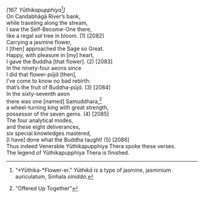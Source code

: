 *\[167. Yūthikapupphiya*[^1]*\]*  
On Candabhāgā River’s bank,  
while traveling along the stream,  
I saw the Self-Become-One there,  
like a regal *sal* tree in bloom. (1) \[2082\]  
Carrying a jasmine flower,  
I \[then\] approached the Sage so Great.  
Happy, with pleasure in \[my\] heart,  
I gave the Buddha \[that flower\]. (2) \[2083\]  
In the ninety-four aeons since  
I did that flower-*pūjā* \[then\]*,*  
I’ve come to know no bad rebirth:  
that’s the fruit of Buddha-*pūjā.* (3) \[2084\]  
In the sixty-seventh aeon  
there was one \[named\] Samuddhara,[^2]  
a wheel-turning king with great strength,  
possessor of the seven gems. (4) \[2085\]  
The four analytical modes,  
and these eight deliverances,  
six special knowledges mastered,  
\[I have\] done what the Buddha taught! (5) \[2086\]  
Thus indeed Venerable Yūthikapupphiya Thera spoke these verses.  
The legend of Yūthikapupphiya Thera is finished.  
[^1]: “*Yūthika-*Flower-er.” *Yūthikā* is a type of jasmine, jasminium
    auriculatum, Sinhala *sinidda.*  
[^2]: “Offered Up Together”
